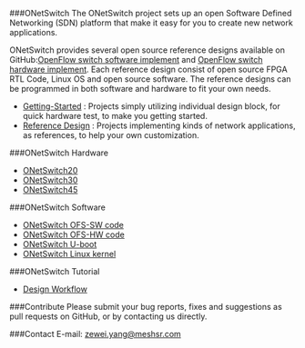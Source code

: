 ###ONetSwitch
The ONetSwitch project sets up an open Software Defined Networking (SDN) platform that make it easy for you to create new network applications. 

ONetSwitch provides several open source reference designs available on GitHub:[OpenFlow switch software implement](https://github.com/MeshSr/ONetSwitch/wiki/REF-OpenFlowSwitch-SWFT) and [OpenFlow switch hardware implement](https://github.com/MeshSr/ONetSwitch/wiki/REF-OpenFlowSwitch-HWFT). Each reference design consist of open source FPGA RTL Code, Linux OS and open source software. The reference designs can be programmed in both software and hardware to fit your own needs.

* [Getting-Started](https://github.com/MeshSr/wiki/wiki/Guide-Getting-Started)  : Projects simply utilizing individual design block, for quick hardware test, to make you getting started.
* [Reference Design](https://github.com/MeshSr/wiki/wiki/Guide-Reference-Design) : Projects implementing kinds of network applications, as references, to help your own customization.



###ONetSwitch Hardware
* [ONetSwitch20](https://github.com/MeshSr/wiki/wiki/ONetSwitch20)
* [ONetSwitch30](https://github.com/MeshSr/wiki/wiki/ONetSwitch30)
* [ONetSwitch45](https://github.com/MeshSr/wiki/wiki/ONetSwitch45)


###ONetSwitch Software
* [ONetSwitch OFS-SW code](https://github.com/MeshSr/ofs-sw)
* [ONetSwitch OFS-HW code](https://github.com/MeshSr/ofs-hw)
* [ONetSwitch U-boot](https://github.com/MeshSr/u-boot-meshsr)
* [ONetSwitch Linux kernel](https://github.com/MeshSr/linux-meshsr)


###ONetSwitch Tutorial
* [Design Workflow](https://github.com/MeshSr/wiki/wiki/Guide-Workflow)

###Contribute
Please submit your bug reports, fixes and suggestions as pull requests on GitHub, or by contacting us directly.

###Contact
E-mail: zewei.yang@meshsr.com
